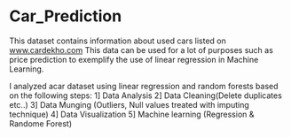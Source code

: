 # Car_Prediction
This dataset contains information about used cars listed on www.cardekho.com
This data can be used for a lot of purposes such as price prediction to exemplify the use of linear regression in Machine Learning.

I analyzed acar dataset using linear regression and random forests based on the following steps:
1] Data Analysis
2] Data Cleaning(Delete duplicates etc..)
3] Data Munging (Outliers, Null values treated with imputing technique)
4] Data Visualization
5] Machine learning (Regression & Randome Forest)
